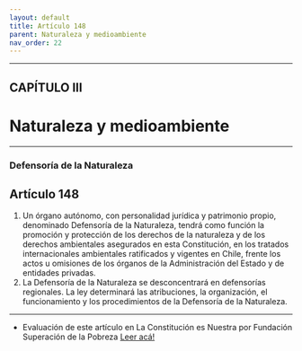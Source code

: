 ```yaml
---
layout: default
title: Artículo 148
parent: Naturaleza y medioambiente
nav_order: 22
---
```


---

## CAPÍTULO III
# Naturaleza y medioambiente

---

### Defensoría de la Naturaleza

## Artículo 148

1. Un órgano autónomo, con personalidad jurídica y patrimonio propio, denominado Defensoría de la Naturaleza, tendrá como función la promoción y protección de los derechos de la naturaleza y de los derechos ambientales asegurados en esta Constitución, en los tratados internacionales ambientales ratificados y vigentes en Chile, frente los actos u omisiones de los órganos de la Administración del Estado y de entidades privadas.
2. La Defensoría de la Naturaleza se desconcentrará en defensorías regionales.
La ley determinará las atribuciones, la organización, el funcionamiento y los procedimientos de la Defensoría de la Naturaleza.

---
- Evaluación de este artículo en La Constitución es Nuestra por Fundación Superación de la Pobreza
<a target="_blank" href="https://laconstitucionesnuestra.cl/evaluaciones/verevaluaciones/34">Leer acá!</a>
